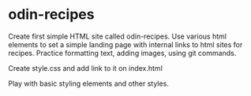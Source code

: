 # odin-recipes

Create first simple HTML site called odin-recipes. Use various html elements to set a simple landing page with internal links to html sites for recipes. Practice formatting text, adding images, using git commands.

Create style.css and add link to it on index.html

Play with basic styling elements and other styles.
